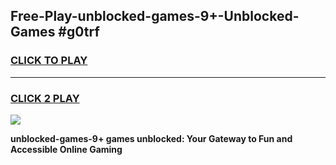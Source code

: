 
## Free-Play-unblocked-games-9+-Unblocked-Games #g0trf
<h3>
<a href="https://news.freeplayer.one?title=unblocked-games-9+&ref=8M">CLICK TO PLAY</a></h3>
<hr>

<h3>
<a href="https://news.freeplayer.one?title=unblocked-games-9+&ref=8M">CLICK 2 PLAY</a>
  
</h3>

<a href="https://news.freeplayer.one?title=unblocked-games-9+&ref=8M"><img src="https://clearcache.store/games.png"></a>


**unblocked-games-9+ games unblocked: Your Gateway to Fun and Accessible Online Gaming**
